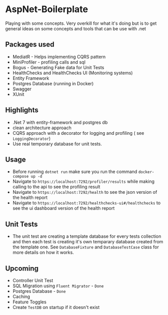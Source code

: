 # AspNet-Boilerplate
Playing with some concepts.
Very overkill for what it's doing but is to get general ideas on some concepts and tools that can be use with .net

## Packages used

- MediatR - Helps implementing CQRS pattern
- MiniProfiler - profiling calls and sql
- Bogus - Generating Fake data for Unit Tests
- HealthChecks and HealthChecks UI (Monitoring systems)
- Entity Framework
- Postgres Database (running in Docker)
- Swagger 
- XUnit


## Highlights

- .Net 7 with entity-framework and postgres db
- clean architecture approach 
- CQRS approach with a decorator for logging and profiling ( see `LoggingDecorator`)
- Use real temporary database for unit tests.

## Usage
- Before running `dotnet run` make sure you run the command `docker-compose up -d` 
- Navigate to `https://localhost:7292/profiler/results` while making calling to the api to see the profiling result
- Navigate to `https://localhost:7292/health` to see the json version of the health report
- Navigate to `https://localhost:7292/healthchecks-ui#/healthchecks` to see the ui dashboard version of the health report

## Unit Tests
- The unit test are creating a template database for every tests collection and then each test is creating it's own temparary database created from the template one. See `DatabaseFixture` and `DatabaseTestCase` class for more details on how it works.

## Upcoming

- Controller Unit Test
- SQL Migration using `Fluent Migrator` - `Done`
- Postgres Database - `Done`
- Caching
- Feature Toggles
- Create `TestDB` on startup if it doesn't exist
